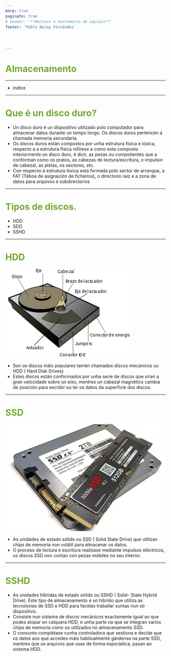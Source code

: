 ```yaml
---
marp: true
paginate: true
# header: '**Montaxe e mantemento de equipos**'
footer: 'Pablo Belay Fernández'



---
```

<!--
Notas para a presentación
-->
#  Almacenamento
  
<style>
  :root{
     --color-background: #101010;
     --color-foreground: #fff;
  }
  h1{
    color:#73a832;
  }

  h2{
    color:#32a883;
  }

  .anotacion {
  font-size: 10px;
}
</style>

<!-- _colorPreset: dark -->
---
- índice




---
# Que é un disco duro?
- Un disco duro é un dispositivo utilizado polo computador para almacenar datos durante un tempo longo. Os discos duros pertencen á chamada memoria secundaria. 
- Os discos duros están compostos por unha estrutura física e lóxica, respecto a a estrutura física refírese a como esta composto interiormente un disco duro, é dicir, as pezas ou compoñentes que a conforman como os pratos, as cabezas de lectura/escritura, o impulsor de  cabezal, as pistas, os sectores, etc.
- Con respecto á estrutura lóxica esta formada polo sector de arranque, a  FAT (Táboa de asignación de ficheiros), o directorio raíz e a zona de datos para arquivos e  subdirectorios
---
# Tipos de discos.
- HDD
- SDD
- SSHD
 
 ---

# HDD
![bg right width:600](img/01.png)
* Son os discos máis populares tamén chamados discos mecánicos ou  HDD ( Hard  Disk  Drives) 
* Estes discos están conformados  por unha serie de discos que xiran a gran velocidade sobre un eixo, mentres un  cabezal magnético cambia de posición para escribir ou ler os datos da superficie dos discos.
---
# SSD
![bg right width:600](img/02)
* As unidades de estado sólido ou  SSD ( Solid  State  Drive) que utilizan chips de memoria non volátil para almacenar os datos.
* O proceso de lectura e escritura realízase mediante impulsos eléctricos, os discos  SSD non contan con pezas móbiles no seu interior.
---
# SSHD
* As unidades híbridas de estado sólido ou  SSHD ( Solid- State  Hybrid  Drive). Este tipo de almacenamento é un híbrido que utiliza as tecnoloxías de  SSD e  HDD para facelas traballar xuntas nun só dispositivo.
* Consiste nun sistema de discos mecánicos exactamente igual ao que podes atopar en calquera  HDD, e unha parte na que se integran varios chips de memoria como os utilizados no almacenamento  SSD.
* O conxunto complétase cunha controladora que xestiona e decide que os datos aos que accedes máis habitualmente gárdense na parte  SSD, mentres que os arquivos que usas de forma esporádica, pasan ao sistema  HDD.
